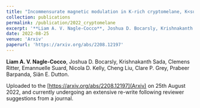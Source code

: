 ```yaml
---
title: "Incommensurate magnetic modulation in K-rich cryptomelane, K<sub>x</sub>Mn<sub>8</sub>O<sub>16</sub>"
collection: publications
permalink: /publication/2022_cryptomelane
excerpt: '**Liam A. V. Nagle-Cocco**, Joshua D. Bocarsly, Krishnakanth Sada, Clemens Ritter, Emannuelle Suard, Nicola D. Kelly, Cheng Liu, Clare P. Grey, Prabeer Barpanda, Siân E. Dutton.'
date: 2022-08-25
venue: 'Arxiv'
paperurl: 'https://arxiv.org/abs/2208.12197'
---
```

**Liam A. V. Nagle-Cocco**, Joshua D. Bocarsly, Krishnakanth Sada, Clemens Ritter, Emannuelle Suard, Nicola D. Kelly, Cheng Liu, Clare P. Grey, Prabeer Barpanda, Siân E. Dutton.

Uploaded to the [https://arxiv.org/abs/2208.12197](Arxiv) on 25th August 2022, and currently undergoing an extensive re-write following reviewer suggestions from a journal.
